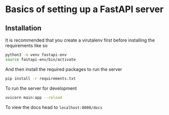 # Basics of setting up a FastAPI server


## Installation

It is recommended that you create a virutalenv first before installing the requirements like so

```sh
python3 -m venv fastapi-env
source fastapi-env/bin/activate
```
And then install the required packages to run the server
```sh
pip install -r requirements.txt
```
To run the server for development
```sh
uvicorn main:app --reload
```
To view the docs head to `localhost:8000/docs`